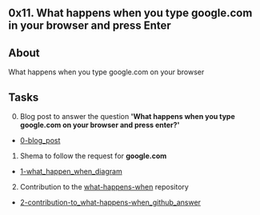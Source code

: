 ## 0x11. What happens when you type google.com in your browser and press Enter

## About
What happens when you type google.com on your browser
## Tasks
0. Blog post to answer the question **'What happens when you type google.com on your browser and press enter?'**
* [0-blog_post](0-blog_post)
1. Shema to follow the request for **google.com**
* [1-what_happen_when_diagram](1-what_happen_when_diagram)
2. Contribution to the [what-happens-when](https://github.com/alex/what-happens-when) repository
* [2-contribution-to_what-happens-when_github_answer](2-contribution-to_what-happens-when_github_answer)
